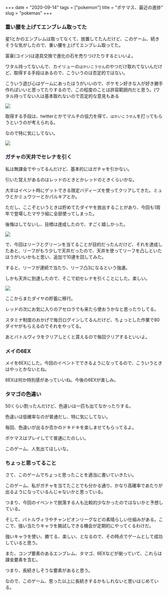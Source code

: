 +++
date = "2020-09-14"
tags = ["pokemon"]
title = "ポケマス、最近の進捗"
slug = "pokemas"
+++

### 重い腰を上げてエンブレム取ってた

星1とかのエンブレムは取ってなくて、放置してたんだけど、このゲーム、続きそうな気がしたので、重い腰を上げてエンブレム取ってた。


富豪(コイン)は道具交換で進化の石を売りつけたりするといいよ。

ワタル持ってないんで、カイリューの`はかいこうせん`のやつだけ取れてないんだけど、取得する手段はあるので、こういうのは否定的ではない。

こういう遊び心はゲームにあったほうがいいので、ポケモン好きな人が好き勝手作ればいいと思ってたりするので、この程度のことは許容範囲内だと思う。(ワタル持ってない人は基本取れないので否定的な意見もある

![](https://raw.githubusercontent.com/mba-hack/images/master/pokemas_20200914_img_2963.png)

取得する手段は、twitterとかでマルチの協力を得て、`はかいこうせん`を打ってもらうというのが考えられる。

なので特に気にしてない。

![](https://raw.githubusercontent.com/mba-hack/images/master/pokemas_20200914_img_2964.png)

### ガチャの天井でセレナを引く

私は無課金でやってるんだけど、基本的にはガチャを引かない。

引いた覚えがあるのはレッドのときとかレッドのときくらいかな。

大半はイベント時にゲットできる限定バディーズを使ってクリアしてきた。ミュウとかミュウツーとかパルキアとか。

ただし、ここぞというときは貯めてたダイヤを放出することがあり、今回も1周年で登場したマサラ組に全部使ってしまった。

後悔はしてないし、目標は達成したので、すごく嬉しかった。

![](https://raw.githubusercontent.com/mba-hack/images/master/pokemas_20200914_img_2965.png)

で、今回はリーフとグリーンを当てることが目的だったんだけど、それを達成したあと、リーフがもう少しで天井だったので、天井を使ってリーフを凸しといたほうがいいかもと思い、追加で10連を回してみた。

すると、リーフが連続で当たり、リーフ凸3になるという強運。

しかも天井に到達したので、そこで初セレナを引くことにした。楽しい。

![](https://raw.githubusercontent.com/mba-hack/images/master/pokemas_20200914_img_2966.png)

ここからまたダイヤの貯蓄に移行。

レッドの次にお気に入りのアセロラでも来たら使おうかなと思ったりしてる。

スタミナ制度のおかげで毎日ログインしてるんだけど、ちょっとした作業で80ダイヤがもらえるのでそれをやってる。

あとバトルヴィラをクリアしとくと貰えるので毎回クリアするといいよ。

### メイの6EX

メイを6EXにした。今回のイベントでできるようになってるので、こういうときはやっとかないとね。

6EXは何か特別感があっていいね。今後の6EXが楽しみ。

### タマゴの色違い

50くらい割ったんだけど、色違いは一匹も出てなかったりする。

色違いは低確率なのが普通だし、特に気にしてない。

毎回、色違いが出るか否かのドキドキを楽しませてもらってるよ。

ポケマスはプレイしてて普通にたのしい。

このゲーム、人気出てほしいな。

### ちょっと思ってること

さて、このゲームでちょっと思ったことを適当に書いていきたい。

このゲーム、私がガチャを当てたことでも分かる通り、かなり高確率であたりが出るようになっているんじゃないかと思っている。

つまり、今回のイベントで脱落する人も比較的少なかったのではないかと予想している。

そして、バトルヴィラやチャンピオンリーグなどの素晴らしい仕組みがある。ここで、強い当たりキャラを腕試しできる機会が定期的にやってくるわけだ。

強いキャラを使い、勝てる、楽しい、となるので、その時点でゲームとして成功していると思う。

また、コンプ要素のあるエンブレム、タマゴ、6EXなどが揃っていて、これらは課金要素を含む。

つまり、長続きしそうな要素があると思う。

なので、このゲーム、思った以上に長続きするかもしれないと思いはじめている。

